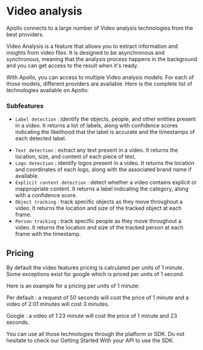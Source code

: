 # Video analysis

Apollo connects to a large number of Video analysis technologies from the best providers.

Video Analysis is a feature that allows you to extract information and insights from video files. It is designed to be asynchronous and synchronous, meaning that the analysis process happens in the background and you can get access to the result when it's ready.

With Apollo, you can access to multiple Video analysis models. For each of those models, different providers are available. Here is the complete list of technologies available on Apollo:

### Subfeatures

- `Label detection` : identify the objects, people, and other entities present in a video. It returns a list of labels, along with confidence scores indicating the likelihood that the label is accurate and the timestamps of each detected label.
<!-- - Face detection : identify the faces present in a video. It returns the location and coordinates of each face, as well as any available metadata such as landmarks and poses if available. -->
- `Text detection` : extract any text present in a video. It returns the location, size, and content of each piece of text.
- `Logo detection` : identify logos present in a video. It returns the location and coordinates of each logo, along with the associated brand name if available.
- `Explicit content detection` : detect whether a video contains explicit or inappropriate content. It returns a label indicating the category, along with a confidence score.
- `Object tracking` : track specific objects as they move throughout a video. It returns the location and size of the tracked object at each frame.
- `Person tracking` : track specific people as they move throughout a video. It returns the location and size of the tracked person at each frame with the timestamp.

## Pricing

By default the video features pricing is calculated per units of 1 minute. Some exceptions exist for google which is priced per units of 1 second.

Here is an example for a pricing per units of 1 minute:

Per default : a request of 50 seconds will cost the price of 1 minute and a video of 2:01 minutes will cost 3 minutes.

Google : a video of 1:23 minute will cost the price of 1 minute and 23 seconds.

You can use all those technologies through the platform or SDK. Do not hesitate to check our Getting Started With your API to use the SDK.
